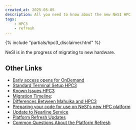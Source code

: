 ```yaml
---
created_at: 2025-05-05
description: All you need to know about the new NeSI HPC
tags: 
    - HPC3
    - refresh
---
```


{% include "partials/hpc3_disclaimer.html" %}

NeSI is in the progress of migrating to new hardware.

<p hidden>abandon hope all ye who enter here</p>

## Other Links

- [Early access opens for OnDemand](Early_access_opens_for_OnDemand.md)
- [Standard Terminal Setup HPC3](../../Scientific_Computing/Terminal_Setup/Standard_Terminal_Setup_HPC3.md)
- [Known Issues HPC3](Known_Issues_HPC3.md)
- [Migration Timeline](migration_timeline_and_transition_plan.md):
- [Differences Between Mahuika and HPC3](../FAQs/Mahuika_HPC3_Differences.md)
- [Preparing your code for use on NeSI's new HPC platform](Preparing_your_code_for_use_on_NeSIs_new_HPC_platform.md)
- [Update to Nearline Service](update_to_nearline_service.md)
- [Platform Refresh Updates](platform_refresh_updates.md)
- [Common Questions About the Platform Refresh](../FAQs/Common_questions_about_the_platform_refresh.md)

